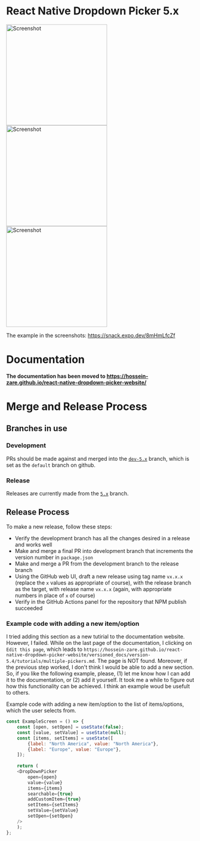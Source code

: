 # React Native Dropdown Picker 5.x

<p float="left">
    <img src="https://user-images.githubusercontent.com/56504893/116790110-e0b36880-aac7-11eb-9ebd-196acee64f7a.png" width="270" alt="Screenshot">
    <img src="https://user-images.githubusercontent.com/56504893/116789802-faec4700-aac5-11eb-837b-86f18cbfcf3d.png" width="270" alt="Screenshot">
    <img src="https://user-images.githubusercontent.com/56504893/116789839-2c651280-aac6-11eb-99e0-b43b608ed8c7.png" width="270" alt="Screenshot">
</p>

The example in the screenshots: https://snack.expo.dev/8mHmLfcZf

# Documentation
**The documentation has been moved to https://hossein-zare.github.io/react-native-dropdown-picker-website/**

# Merge and Release Process

## Branches in use

### Development

PRs should be made against and merged into the [`dev-5.x`](https://github.com/hossein-zare/react-native-dropdown-picker) branch, which is set as the `default` branch on github.

### Release

Releases are currently made from the [`5.x`](https://github.com/hossein-zare/react-native-dropdown-picker/tree/5.x) branch.

## Release Process

To make a new release, follow these steps:

* Verify the development branch has all the changes desired in a release and works well
* Make and merge a final PR into development branch that increments the version number in `package.json`
* Make and merge a PR from the development branch to the release branch
* Using the GitHub web UI, draft a new release using tag name `vx.x.x` (replace the `x` values as appropriate of course), with the release branch as the target, with release name `vx.x.x` (again, with appropriate numbers in place of `x` of course)
* Verify in the GitHub Actions panel for the repository that NPM publish succeeded

### Example code with adding a new item/option 

I tried adding this section as a new tutirial to the documentation website. However, I failed. While on the last page of the documentation, I clicking on `Edit this page`, which leads to `https://hossein-zare.github.io/react-native-dropdown-picker-website/versioned_docs/version-5.4/tutorials/multiple-pickers.md`. The page is NOT found. Moreover, if the previous step worked, I don't think I would be able to add a new section. So, if you like the following example, please, (1) let me know how I can add it to the documentation, or (2) add it yourself. It took me a while to figure out how this functionality can be achieved. I think an example woud be usefult to others. 

Example code with adding a new item/option to the list of items/options, which the user selects from. 
```javascript
const ExampleScreen = () => {
	const [open, setOpen] = useState(false);
	const [value, setValue] = useState(null); 
	const [items, setItems] = useState([
		{label: "North America", value: "North America"},
		{label: "Europe", value: "Europe"},
	]);
	
	return (
	<DropDownPicker
		open={open} 			
		value={value} 			
		items={items}			
		searchable={true}
		addCustomItem={true} 
		setItems={setItems}
		setValue={setValue}
		setOpen={setOpen}			
	/>
	);	
}; 
```
